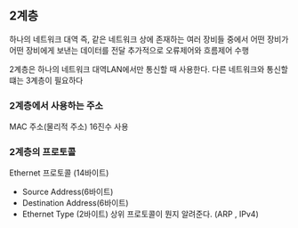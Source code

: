 ## 2계층
하나의 네트워크 대역 
즉, 같은 네트워크 상에 존재하는 여러 장비들 중에서 어떤 장비가 어떤 장비에게 보낸는 데이터를 전달
추가적으로 오류제어와 흐름제어 수행

2계층은 하나의 네트워크 대역LAN에서만 통신할 때 사용한다.
다른 네트워크와 통신할 떄는 3계층이 필요하다

### 2계층에서 사용하는 주소
MAC 주소(물리적 주소) 16진수 사용

### 2계층의 프로토콜
Ethernet 프로토콜 (14바이트)
- Source Address(6바이트) 
- Destination Address(6바이트)
- Ethernet Type (2바이트) 상위 프로토콜이 뭔지 알려준다. (ARP , IPv4)

